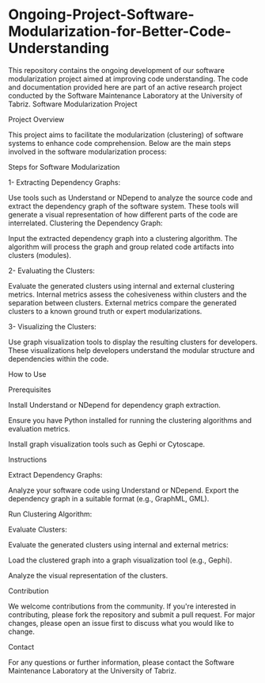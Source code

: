 # Ongoing-Project-Software-Modularization-for-Better-Code-Understanding
This repository contains the ongoing development of our software modularization project aimed at improving code understanding. The code and documentation provided here are part of an active research project conducted by the Software Maintenance Laboratory at the University of Tabriz.
Software Modularization Project

Project Overview

This project aims to facilitate the modularization (clustering) of software systems to enhance code comprehension. Below are the main steps involved in the software modularization process:

Steps for Software Modularization

1- Extracting Dependency Graphs:

Use tools such as Understand or NDepend to analyze the source code and extract the dependency graph of the software system.
These tools will generate a visual representation of how different parts of the code are interrelated.
Clustering the Dependency Graph:

Input the extracted dependency graph into a clustering algorithm.
The algorithm will process the graph and group related code artifacts into clusters (modules).

2- Evaluating the Clusters:

Evaluate the generated clusters using internal and external clustering metrics.
Internal metrics assess the cohesiveness within clusters and the separation between clusters.
External metrics compare the generated clusters to a known ground truth or expert modularizations.

3- Visualizing the Clusters:

Use graph visualization tools to display the resulting clusters for developers.
These visualizations help developers understand the modular structure and dependencies within the code.

How to Use

Prerequisites

Install Understand or NDepend for dependency graph extraction.

Ensure you have Python installed for running the clustering algorithms and evaluation metrics.

Install graph visualization tools such as Gephi or Cytoscape.

Instructions

Extract Dependency Graphs:

Analyze your software code using Understand or NDepend.
Export the dependency graph in a suitable format (e.g., GraphML, GML).

Run Clustering Algorithm:

Evaluate Clusters:

Evaluate the generated clusters using internal and external metrics:

Load the clustered graph into a graph visualization tool (e.g., Gephi).

Analyze the visual representation of the clusters.

Contribution

We welcome contributions from the community. If you're interested in contributing, please fork the repository and submit a pull request. For major changes, please open an issue first to discuss what you would like to change.

Contact

For any questions or further information, please contact the Software Maintenance Laboratory at the University of Tabriz.

